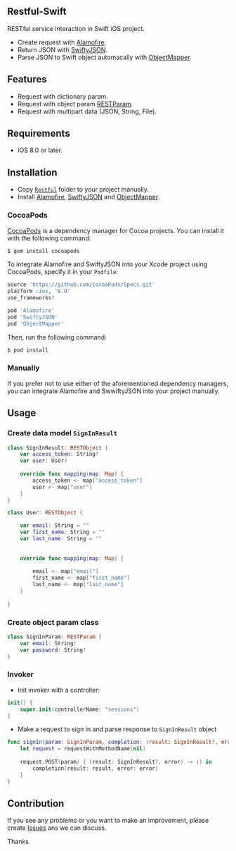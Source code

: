 ## Restful-Swift

RESTful service interaction in Swift iOS project.

- Create request with [Alamofire](https://github.com/Alamofire/Alamofire).
- Return JSON with [SwiftyJSON](https://github.com/SwiftyJSON/SwiftyJSON).
- Parse JSON to Swift object automacally with [ObjectMapper](https://github.com/Hearst-DD/ObjectMapper).


## Features

- Request with dictionary param.
- Request with object param [RESTParam](https://github.com/nguyenngocnhan90/Restful-Swift/tree/master/Restful/RestParam.swift).
- Request with multipart data (JSON, String, File).

## Requirements

- iOS 8.0 or later.

## Installation

- Copy [`Restful`](https://github.com/nguyenngocnhan90/Restful-Swift/tree/master/Restful) folder to your project manually. 
- Install [Alamofire](https://github.com/Alamofire/Alamofire), [SwiftyJSON](https://github.com/SwiftyJSON/SwiftyJSON) and [ObjectMapper](https://github.com/Hearst-DD/ObjectMapper).

### CocoaPods

[CocoaPods](http://cocoapods.org) is a dependency manager for Cocoa projects. You can install it with the following command:
```bash
$ gem install cocoapods
```

To integrate Alamofire and SwiftyJSON into your Xcode project using CocoaPods, specify it in your `Podfile`:

```ruby
source 'https://github.com/CocoaPods/Specs.git'
platform :ios, '8.0'
use_frameworks!

pod 'Alamofire'
pod 'SwiftyJSON'
pod 'ObjectMapper'
```

Then, run the following command:

```bash
$ pod install
```

### Manually

If you prefer not to use either of the aforementioned dependency managers, you can integrate Alamofire and SwwiftyJSON into your project manually.

## Usage

### Create data model `SignInResult`

```swift
class SignInResult: RESTObject {
    var access_token: String?
    var user: User?
    
    override func mapping(map: Map) {
        access_token <- map["access_token"]
        user <- map["user"]
    }
}
```
```swift
class User: RESTObject {

    var email: String = ""
    var first_name: String = ""
    var last_name: String = ""
    
    
    override func mapping(map: Map) {
        
        email <- map["email"]
        first_name <- map["first_name"]
        last_name <- map["last_name"]
    }
    
}
```

### Create object param class 

```swift
class SignInParam: RESTParam {
    var email: String!
    var password: String!
}
```

### Invoker

- Init invoker with a controller:
```swift
init() {
    super.init(controllerName: "sessions")
}
```

- Make a request to sign in and parse response to `SignInResult` object
```swift
func signIn(param: SignInParam, completion: (result: SignInResult?, error: RESTError?) -> Void) {
    let request = requestWithMethodName(nil)
    
    request.POST(param) { (result: SignInResult?, error) -> () in
        completion(result: result, error: error)
    }
}
```

## Contribution

If you see any problems or you want to make an improvement, please create [Issues](https://github.com/nguyenngocnhan90/N3Restful-Swift/issues) ans we can discuss.

Thanks
